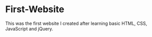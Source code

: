 # First-Website
This was the first website I created after learning basic HTML, CSS, JavaScript and jQuery. 
